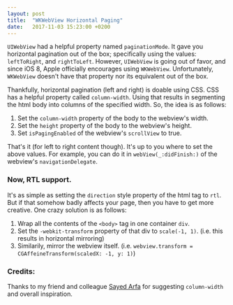 ```yaml
---
layout: post
title:  "WKWebView Horizontal Paging"
date:   2017-11-03 15:23:00 +0200
---
```


`UIWebView` had a helpful property named `paginationMode`. It gave you horizontal pagination out of the box; specifically using the values: `leftToRight`, and `rightToLeft`. However, `UIWebView` is going out of favor, and since iOS 8, Apple officially encourages using `WKWebView`. Unfortunately, `WKWebView` doesn't have that property nor its equivalent out of the box.

Thankfully, horizontal pagination (left and right) is doable using CSS. CSS has a helpful property called `column-width`. Using that results in segmenting the html body into columns of the specified width. So, the idea is as follows:
1. Set the `column-width` property of the body to the webview's width.
2. Set the `height` property of the body to the webview's height.
3. Set `isPagingEnabled` of the webview's `scrollView` to true.

That's it (for left to right content though). It's up to you where to set the above values. For example, you can do it in `webView(_:didFinish:)` of the webview's `navigationDelegate`.

### Now, RTL support.

It's as simple as setting the `direction` style property of the html tag to `rtl`. But if that somehow badly affects your page, then you have to get more creative. One crazy solution is as follows:
1. Wrap all the contents of the `<body>` tag in one container `div`.
2. Set the `-webkit-transform` property of that div to `scale(-1, 1)`. (i.e. this results in horizontal mirroring)
3. Similarily, mirror the webview itself. (i.e. `webview.transform = CGAffeineTransform(scaledX: -1, y: 1)`)

### Credits:
Thanks to my friend and colleague [Sayed Arfa](https://www.linkedin.com/in/sayed-arfa/) for suggesting `column-width` and overall inspiration.